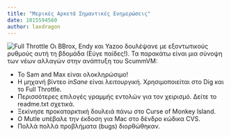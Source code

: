```yaml
---
title: "Μερικές Αρκετά Σημαντικές Ενημερώσεις"
date: 1015594560
author: laxdragon
---
```


![Full Throttle](/data/news/20020308.png) Οι BBrox, Endy και Yazoo δουλέψανε με εξοντωτικούς ρυθμούς αυτή τη βδομάδα (Εύγε παίδες!). Τα παρακάτω είναι μια σύνοψη των νέων αλλαγών στην ανάπτυξη του ScummVM:

*   Το Sam and Max είναι ολοκληρώσιμο!
*   Η μηχανή βίντεο *inSane* είναι λειτουργική. Χρησιμοποιείται στο Dig και το Full Throttle.
*   Περισσότερες επιλογές γραμμής εντολών για τον χειρισμό. Δείτε το readme.txt σχετικά.
*  Ξεκίνησε προκαταρκτική δουλειά πάνω στο Curse of Monkey Island.
*  Ο Mutle υπέβαλε την έκδοση για Mac στο δένδρο κώδικα CVS.
*  Πολλά πολλά προβλήματα (bugs) διορθώθηκαν.
